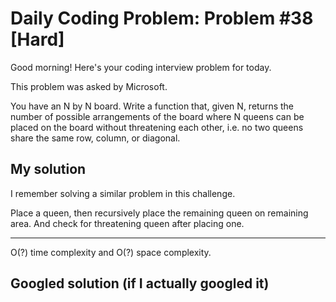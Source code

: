 # Daily Coding Problem: Problem #38 [Hard]

Good morning! Here's your coding interview problem for today.

This problem was asked by Microsoft.

You have an N by N board. Write a function that, given N, returns the number of possible arrangements of the board where N queens can be placed on the board without threatening each other, i.e. no two queens share the same row, column, or diagonal.

## My solution

I remember solving a similar problem in this challenge.

Place a queen, then recursively place the remaining queen on remaining area. And check for threatening queen after placing one.

----

O(?) time complexity and O(?) space complexity.

## Googled solution (if I actually googled it)
